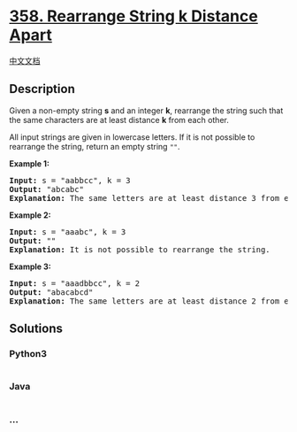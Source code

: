 # [358. Rearrange String k Distance Apart](https://leetcode.com/problems/rearrange-string-k-distance-apart)

[中文文档](/solution/0300-0399/0358.Rearrange%20String%20k%20Distance%20Apart/README.md)

## Description
<p>Given a non-empty string <b>s</b> and an integer <b>k</b>, rearrange the string such that the same characters are at least distance <b>k</b> from each other.</p>

<p>All input strings are given in lowercase letters. If it is not possible to rearrange the string, return an empty string <code>""</code>.</p>

<p><strong>Example 1:</strong></p>

<div>
<pre>
<strong>Input: </strong>s = <span id="example-input-1-1">"aabbcc"</span>, k = <span id="example-input-1-2">3</span>
<strong>Output: </strong><span id="example-output-1">"abcabc" 
<strong>Explanation: </strong></span>The same letters are at least distance 3 from each other.
</pre>

<div>
<p><strong>Example 2:</strong></p>

<pre>
<strong>Input: </strong>s = <span id="example-input-2-1">"aaabc"</span>, k = <span id="example-input-2-2">3</span>
<strong>Output: </strong><span id="example-output-2">"" 
<strong>Explanation:</strong> </span>It is not possible to rearrange the string.
</pre>

<div>
<p><strong>Example 3:</strong></p>

<pre>
<strong>Input: </strong>s = <span id="example-input-3-1">"aaadbbcc"</span>, k = <span id="example-input-3-2">2</span>
<strong>Output: </strong><span id="example-output-3">"abacabcd"
</span><span id="example-output-2"><strong>Explanation:</strong> </span>The same letters are at least distance 2 from each other.
</pre>
</div>
</div>
</div>


## Solutions


<!-- tabs:start -->

### **Python3**

```python

```

### **Java**

```java

```

### **...**
```

```

<!-- tabs:end -->